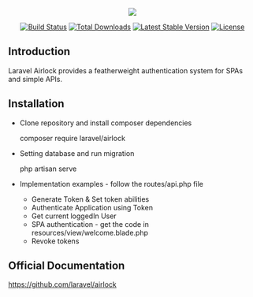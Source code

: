 <p align="center"><img src="https://laravel.com/assets/img/components/logo-airlock.svg"></p>

<p align="center">
<a href="https://travis-ci.org/laravel/airlock"><img src="https://travis-ci.org/laravel/airlock.svg" alt="Build Status"></a>
<a href="https://packagist.org/packages/laravel/airlock"><img src="https://poser.pugx.org/laravel/airlock/d/total.svg" alt="Total Downloads"></a>
<a href="https://packagist.org/packages/laravel/airlock"><img src="https://poser.pugx.org/laravel/airlock/v/stable.svg" alt="Latest Stable Version"></a>
<a href="https://packagist.org/packages/laravel/airlock"><img src="https://poser.pugx.org/laravel/airlock/license.svg" alt="License"></a>
</p>

## Introduction

Laravel Airlock provides a featherweight authentication system for SPAs and simple APIs.

## Installation

- Clone repository and install composer dependencies

    composer require laravel/airlock

- Setting database and run migration

    php artisan serve

- Implementation examples - follow the routes/api.php file

    - Generate Token & Set token abilities
    - Authenticate Application using Token
    - Get current loggedIn User
    - SPA authentication - get the code in resources/view/welcome.blade.php
    - Revoke tokens

## Official Documentation

https://github.com/laravel/airlock